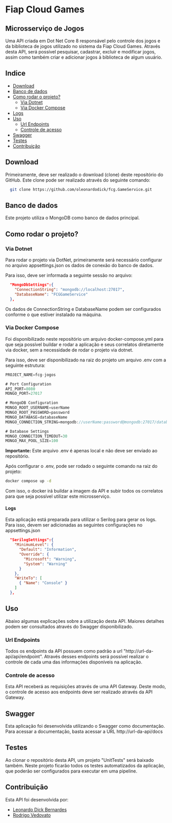 # Fiap Cloud Games

## Microsserviço de Jogos

Uma API criada em Dot Net Core 8 responsável pelo controle dos jogos e da biblioteca de jogos utilizado no sistema da Fiap Cloud Games.
Através desta API, será possível pesquisar, cadastrar, excluir e modificar jogos, assim como também criar e adicionar jogos à biblioteca de algum usuário.

## Indice

- [Download](#download)
- [Banco de dados](#banco-de-dados)
- [Como rodar o projeto?](#como-rodar-o-projeto)
  - [Via Dotnet](#via-dotnet)
  - [Via Docker Compose](#via-docker-compose)
- [Logs](#logs)
- [Uso](#uso)
  - [Url Endpoints](#url-endpoints)
  - [Controle de acesso](#controle-de-acesso)
- [Swagger](#swagger)
- [Testes](#testes)
- [Contribuição](#contribuição)

## Download

Primeiramente, deve ser realizado o download (clone) deste repositório do GitHub. Este clone pode ser realizado através do seguinte comando:

```bash
  git clone https://github.com/oleonardodick/fcg.GameService.git
```

## Banco de dados

Este projeto utiliza o MongoDB como banco de dados principal.

## Como rodar o projeto?

### Via Dotnet

Para rodar o projeto via DotNet, primeiramente será necessário configurar no arquivo appsettings.json os dados de conexão do banco de dados.

Para isso, deve ser informada a seguinte sessão no arquivo:

```json
  "MongoDbSettings":{
    "ConnectionString": "mongodb://localhost:27017",
    "DatabaseName": "FCGGameService"
  },
```
Os dados de ConnectionString e DatabaseName podem ser configurados conforme o que estiver instalado na máquina.

### Via Docker Compose

Foi disponibilizado neste repositório um arquivo docker-compose.yml para que seja possível buildar e rodar a aplicação e seus correlatos diretamente via docker, sem a necessidade de rodar o projeto via dotnet.

Para isso, deve ser disponibilizado na raiz do projeto um arquivo .env com a seguinte estrutura:

```javascript
PROJECT_NAME=fcg-jogos

# Port Configuration
API_PORT=8080
MONGO_PORT=27017

# MongoDB Configuration
MONGO_ROOT_USERNAME=userName
MONGO_ROOT_PASSWORD=password
MONGO_DATABASE=databaseName
MONGO_CONNECTION_STRING=mongodb://userName:password@mongodb:27017/databaseName?authSource=admin

# Database Settings
MONGO_CONNECTION_TIMEOUT=30
MONGO_MAX_POOL_SIZE=100
```
**Importante:** Este arquivo .env é apenas local e não deve ser enviado ao repositório.

Após configurar o .env, pode ser rodado o seguinte comando na raiz do projeto:
```bash
docker compose up -d
```

Com isso, o docker irá buildar a imagem da API e subir todos os correlatos para que seja possível utilizar este microsserviço.

#### Logs

Esta aplicação está preparada para utilizar o Serilog para gerar os logs. Para isso, devem ser adicionadas as seguintes configurações no appsettings.json

```json
  "SerilogSettings":{
    "MinimumLevel": {
      "Default": "Information",
      "Override": {
        "Microsoft": "Warning",
        "System": "Warning"
      }
    },
    "WriteTo": [
      { "Name": "Console" }
    ]
  },
```

## Uso

Abaixo algumas explicações sobre a utilização desta API. Maiores detalhes podem ser consultados através do Swagger disponibilizado.

### Url Endpoints

Todos os endpoints da API possuem como padrão a url "http://url-da-api/api/endpoint". Através desses endpoints será possível realizar o controle de cada uma das informações disponíveis na aplicação.

### Controle de acesso

Esta API receberá as requisições através de uma API Gateway. Deste modo, o controle de acesso aos endpoints deve ser realizado através da API Gateway.

## Swagger

Esta aplicação foi desenvolvida utilizando o Swagger como documentação. Para acessar a documentação, basta acessar a URL http://url-da-api/docs

## Testes

Ao clonar o repositório desta API, um projeto "UnitTests" será baixado também. Neste projeto ficarão todos os testes automatizados da aplicação, que poderão ser configurados para executar em uma pipeline.

## Contribuição

Esta API foi desenvolvida por:

- [Leonardo Dick Bernardes](http://github.com/oleonardodick)
- [Rodrigo Vedovato](https://github.com/guigovedovato)
